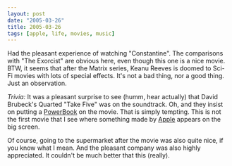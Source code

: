 ```yaml
---
layout: post
date: "2005-03-26"
title: 2005-03-26
tags: [apple, life, movies, music]
---
```

Had the pleasant experience of watching "Constantine". The
comparisons with "The Exorcist" are obvious here, even though this
one is a nice movie. BTW, it seems that after the Matrix series,
Keanu Reeves is doomed to Sci-Fi movies with lots of special
effects. It's not a bad thing, nor a good thing. Just an
observation.

*Trivia:* It was a pleasant surprise to see (humm, hear actually)
that David Brubeck's Quarted "Take Five" was on the soundtrack. Oh,
and they insist on putting a
[PowerBook](http://www.apple.com/powerbook/) on the movie. That is
simply tempting. This is not the first movie that I see where
something made by [Apple](http://www.apple.com/) appears on the big
screen.

Of course, going to the supermarket after the movie was also quite
nice, if you know what I mean. And the pleasant company was also
highly appreciated. It couldn't be much better that this (really).

